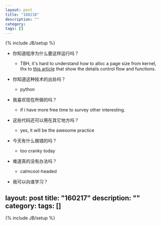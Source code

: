 ```yaml
---
layout: post
title: "160218"
description: ""
category: 
tags: []
---
```

{% include JB/setup %}

* 你知道程序为什么要这样运行吗？
  * TBH, it's hard to understand how to alloc a page size from kernel, thx to [this article](https://www.kernel.org/doc/gorman/html/understand/understand023.html) that show the details control flow and functions.

* 你知道这种技术的出处吗？
  * python

* 我喜欢现在所做的吗？
  * if i have more free time to survey other interesting.

* 这些代码还可以用在其它地方吗？
  * yes, it will be the awesome practice

* 今天有什么做错的吗？
  * too cranky today

* 难道真的没有办法吗？
  * calmcool-headed 

* 我可以向谁学习？
 
layout: post
title: "160217"
description: ""
category: 
tags: []
---
{% include JB/setup %}
